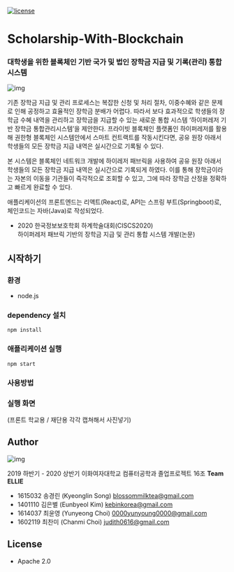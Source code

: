  [![license](https://img.shields.io/badge/license-Apache%202.0-red.svg)](https://www.apache.org/licenses/LICENSE-2.0)
# Scholarship-With-Blockchain
### 대학생을 위한 블록체인 기반 국가 및 법인 장학금 지급 및 기록(관리) 통합 시스템

![img](https://blogfiles.pstatic.net/MjAyMDA1MDFfOTQg/MDAxNTg4MzEyOTg3Nzg3.2Aan0_ts2fc3J4j5vYQ9lSBIA1u3XkhX-WBGMYLTobgg.Me3WVxMpHi8epTPDHZjiSAm-tDEirf9jK5CHOREYE5gg.PNG.byeol0714/KakaoTalk_20200501_150104444.png)

 기존 장학금 지급 및 관리 프로세스는 복잡한 신청 및 처리 절차, 이중수혜와 같은 문제로 인해 공정하고 효율적인 장학금 분배가 어렵다. 따라서 보다 효과적으로 학생들의 장학금 수혜 내역을 관리하고 장학금을 지급할 수 있는 새로운 통합 시스템 ‘하이퍼레저 기반 장학금 통합관리시스템’을 제안한다. 프라이빗 블록체인 플랫폼인 하이퍼레저를 활용해 권한형 블록체인 시스템안에서 스마트 컨트랙트를 작동시킨다면, 공유 원장 아래서 학생들의 모든 장학금 지급 내역은 실시간으로 기록될 수 있다.

 본 시스템은 블록체인 네트워크 개발에 하이레저 패브릭을 사용하여 공유 원장 아래서 학생들의 모든 장학금 지급 내역은 실시간으로 기록되게 하였다. 이를 통해 장학금이라는 자본의 이동을 기관들이 즉각적으로 조회할 수 있고, 그에 따라 장학금 산정을 정확하고 빠르게 완료할 수 있다. 

 애플리케이션의 프론트엔드는 리액트(React)로, API는 스프링 부트(Springboot)로, 체인코드는 자바(Java)로 작성되었다.
   
- 2020 한국정보보호학회 하계학술대회(CISCS2020)  
하이퍼레저 패브릭 기반의 장학금 지급 및 관리 통합 시스템 개발(논문)  
  

## 시작하기

### 환경

- node.js
  
### dependency 설치
`npm install`
  
### 애플리케이션 실행
`npm start`
  
  
### 사용방법  

### 실행 화면

(프론트 학교용 / 재단용 각각 캡쳐해서 사진넣기)
  
  
## Author

![img](https://lh5.googleusercontent.com/qApbyW2FzEe_ww93kzEFdXhz6CXNZi6qDzUAeCKWL4ymyjTdBl7p_inMRz629yg3vJzMy6iYdvLbLT1GIFOWOVEFmFnHzzHKADz2pMsOv2NHm15qREFceEaaHMhnIR-KusKnHdAHrg)



2019 하반기 - 2020 상반기 이화여자대학교 컴퓨터공학과 졸업프로젝트 16조 **Team ELLIE**

- 1615032 송경린 (Kyeonglin Song) blossommilktea@gmail.com
- 1401110 김은별 (Eunbyeol Kim) kebinkorea@gmail.com
- 1614037 최윤영 (Yunyeong Choi) 0000yunyoung0000@gmail.com  
- 1602119 최찬미 (Chanmi Choi) judith0616@gmail.com


## License

- Apache 2.0 
  
